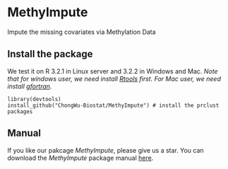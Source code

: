 # MethyImpute
Impute the missing covariates via Methylation Data

## Install the package
We test it on R 3.2.1 in Linux server and 3.2.2 in Windows and Mac. *Note that for windows user, we need install [Rtools](https://cran.r-project.org/bin/windows/Rtools/) first. For Mac user, we need install [gfortran](https://cran.r-project.org/bin/macosx/tools/).*

```
library(devtools)
install_github("ChongWu-Biostat/MethyImpute") # install the prclust packages
```


## Manual
If you like our pakcage *MethyImpute*, please give us a star. You can download the *MethyImpute* package manual [here](https://www.scribd.com/doc/292109233/MethyImpute-Manual). 